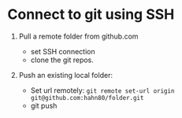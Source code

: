 # Connect to git using SSH

1) Pull a remote folder from github.com
   - set SSH connection
   - clone the git repos.

3) Push an existing local folder:
   - Set url remotely: `git remote set-url origin git@github.com:hahn80/folder.git`
   - git push
